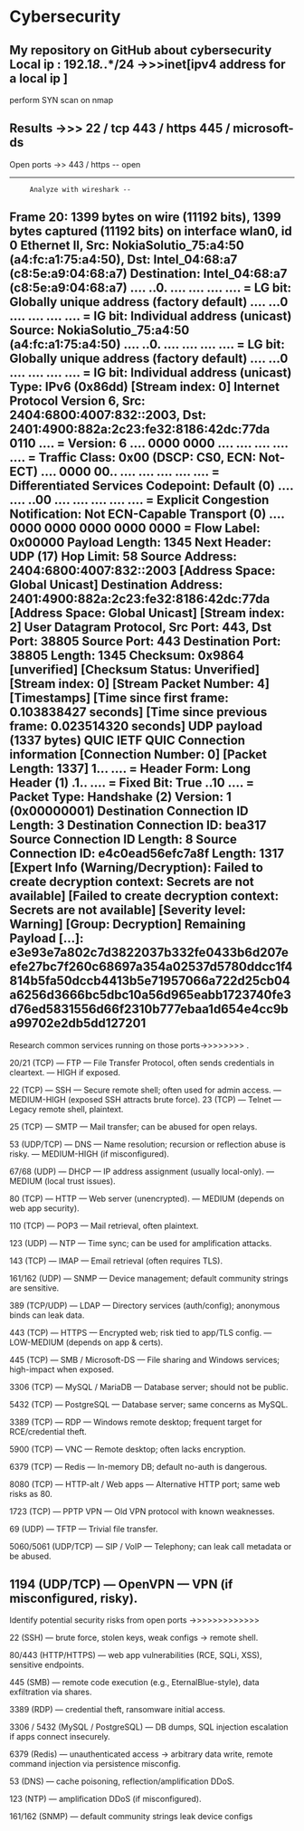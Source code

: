 # Cybersecurity
My repository on GitHub about cybersecurity
Local ip : 192.1*8.*.*/24 
->>>inet[ipv4 address for a local ip ]
--------------------------------------------
perform SYN scan on nmap 

Results ->>>  22 / tcp 
             443 / https
             445 / microsoft-ds
  -------------------------------------------
 Open ports ->>
         443 / https -- open 
         
 ----------------------------------------------------------------------------------------------------------------------------------------------------------------------------------------        
         
         Analyze with wireshark -- 
         
Frame 20: 1399 bytes on wire (11192 bits), 1399 bytes captured (11192 bits) on interface wlan0, id 0
Ethernet II, Src: NokiaSolutio_75:a4:50 (a4:fc:a1:75:a4:50), Dst: Intel_04:68:a7 (c8:5e:a9:04:68:a7)
    Destination: Intel_04:68:a7 (c8:5e:a9:04:68:a7)
        .... ..0. .... .... .... .... = LG bit: Globally unique address (factory default)
        .... ...0 .... .... .... .... = IG bit: Individual address (unicast)
    Source: NokiaSolutio_75:a4:50 (a4:fc:a1:75:a4:50)
        .... ..0. .... .... .... .... = LG bit: Globally unique address (factory default)
        .... ...0 .... .... .... .... = IG bit: Individual address (unicast)
    Type: IPv6 (0x86dd)
    [Stream index: 0]
Internet Protocol Version 6, Src: 2404:6800:4007:832::2003, Dst: 2401:4900:882a:2c23:fe32:8186:42dc:77da
    0110 .... = Version: 6
    .... 0000 0000 .... .... .... .... .... = Traffic Class: 0x00 (DSCP: CS0, ECN: Not-ECT)
        .... 0000 00.. .... .... .... .... .... = Differentiated Services Codepoint: Default (0)
        .... .... ..00 .... .... .... .... .... = Explicit Congestion Notification: Not ECN-Capable Transport (0)
    .... 0000 0000 0000 0000 0000 = Flow Label: 0x00000
    Payload Length: 1345
    Next Header: UDP (17)
    Hop Limit: 58
    Source Address: 2404:6800:4007:832::2003
        [Address Space: Global Unicast]
    Destination Address: 2401:4900:882a:2c23:fe32:8186:42dc:77da
        [Address Space: Global Unicast]
    [Stream index: 2]
User Datagram Protocol, Src Port: 443, Dst Port: 38805
    Source Port: 443
    Destination Port: 38805
    Length: 1345
    Checksum: 0x9864 [unverified]
    [Checksum Status: Unverified]
    [Stream index: 0]
    [Stream Packet Number: 4]
    [Timestamps]
        [Time since first frame: 0.103838427 seconds]
        [Time since previous frame: 0.023514320 seconds]
    UDP payload (1337 bytes)
QUIC IETF
    QUIC Connection information
        [Connection Number: 0]
    [Packet Length: 1337]
    1... .... = Header Form: Long Header (1)
    .1.. .... = Fixed Bit: True
    ..10 .... = Packet Type: Handshake (2)
    Version: 1 (0x00000001)
    Destination Connection ID Length: 3
    Destination Connection ID: bea317
    Source Connection ID Length: 8
    Source Connection ID: e4c0ead56efc7a8f
    Length: 1317
    [Expert Info (Warning/Decryption): Failed to create decryption context: Secrets are not available]
        [Failed to create decryption context: Secrets are not available]
        [Severity level: Warning]
        [Group: Decryption]
    Remaining Payload […]: e3e93e7a802c7d3822037b332fe0433b6d207eefe27bc7f260c68697a354a02537d5780ddcc1f4814b5fa50dccb4413b5e71957066a722d25cb04a6256d3666bc5dbc10a56d965eabb1723740fe3d76ed5831556d66f2310b777ebaa1d654e4cc9ba99702e2db5dd127201
----------------------------------------------------------------------------------------------------------------------------------------------------------------------------------------
Research common services running on those ports->>>>>>>>
.

20/21 (TCP) — FTP — File Transfer Protocol, often sends credentials in cleartext. — HIGH if exposed. 

22 (TCP) — SSH — Secure remote shell; often used for admin access. — MEDIUM-HIGH (exposed SSH attracts brute force). 
23 (TCP) — Telnet — Legacy remote shell, plaintext. 

25 (TCP) — SMTP — Mail transfer; can be abused for open relays. 

53 (UDP/TCP) — DNS — Name resolution; recursion or reflection abuse is risky. — MEDIUM-HIGH (if misconfigured). 

67/68 (UDP) — DHCP — IP address assignment (usually local-only). — MEDIUM (local trust issues). 

80 (TCP) — HTTP — Web server (unencrypted). — MEDIUM (depends on web app security). 

110 (TCP) — POP3 — Mail retrieval, often plaintext.

123 (UDP) — NTP — Time sync; can be used for amplification attacks. 

143 (TCP) — IMAP — Email retrieval (often requires TLS). 

161/162 (UDP) — SNMP — Device management; default community strings are sensitive. 

389 (TCP/UDP) — LDAP — Directory services (auth/config); anonymous binds can leak data. 

443 (TCP) — HTTPS — Encrypted web; risk tied to app/TLS config. — LOW-MEDIUM (depends on app & certs). 

445 (TCP) — SMB / Microsoft-DS — File sharing and Windows services; high-impact when exposed. 

3306 (TCP) — MySQL / MariaDB — Database server; should not be public. 

5432 (TCP) — PostgreSQL — Database server; same concerns as MySQL. 

3389 (TCP) — RDP — Windows remote desktop; frequent target for RCE/credential theft. 

5900 (TCP) — VNC — Remote desktop; often lacks encryption. 

6379 (TCP) — Redis — In-memory DB; default no-auth is dangerous.

8080 (TCP) — HTTP-alt / Web apps — Alternative HTTP port; same web risks as 80. 

1723 (TCP) — PPTP VPN — Old VPN protocol with known weaknesses.

69 (UDP) — TFTP — Trivial file transfer.

5060/5061 (UDP/TCP) — SIP / VoIP — Telephony; can leak call metadata or be abused. 

1194 (UDP/TCP) — OpenVPN — VPN (if misconfigured, risky). 
-----------------------------------------------------------------------------------------------------------------------------------------------------------------------------------

Identify potential security risks from open ports ->>>>>>>>>>>>>



22 (SSH) — brute force, stolen keys, weak configs → remote shell.

80/443 (HTTP/HTTPS) — web app vulnerabilities (RCE, SQLi, XSS), sensitive endpoints.

445 (SMB) — remote code execution (e.g., EternalBlue-style), data exfiltration via shares.

3389 (RDP) — credential theft, ransomware initial access.

3306 / 5432 (MySQL / PostgreSQL) — DB dumps, SQL injection escalation if apps connect insecurely.

6379 (Redis) — unauthenticated access → arbitrary data write, remote command injection via persistence misconfig.

53 (DNS) — cache poisoning, reflection/amplification DDoS.

123 (NTP) — amplification DDoS (if misconfigured).

161/162 (SNMP) — default community strings leak device configs
